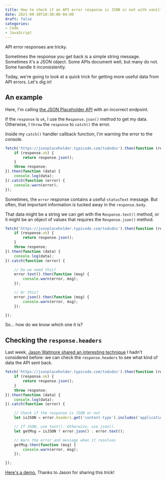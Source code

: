 ```yaml
---
title: How to check if an API error response is JSON or not with vanilla JavaScript
date: 2021-09-30T10:30:00-04:00
draft: false
categories:
- Code
- JavaScript
---
```


API error responses are tricky.

Sometimes the response you get back is a simple string message. Sometimes it's a JSON object. Some APIs document well, but many do not. Some handle it inconsistently.

Today, we're going to look at a quick trick for getting more useful data from API errors. Let's dig in!

## An example

Here, I'm calling [the JSON Placeholder API](https://jsonplaceholder.typicode.com/) with an incorrect endpoint.

If the `response` is `ok`, I use the `Response.json()` method to get my data. Otherwise, I `throw` the `response` to `catch()` the error.

Inside my `catch()` handler callback function, I'm warning the error to the console.

```js
fetch('https://jsonplaceholder.typicode.com/tododos').then(function (response) {
	if (response.ok) {
		return response.json();
	}
	throw response;
}).then(function (data) {
	console.log(data);
}).catch(function (error) {
	console.warn(error);
});
```

Sometimes, the `error` response contains a useful `statusText` message. But often, that important information is tucked away in the `response.body`.

That data might be a string we can get with the `Response.text()` method, or it might be an object of values that requires the `Response.json()` method.

```js
fetch('https://jsonplaceholder.typicode.com/tododos').then(function (response) {
	if (response.ok) {
		return response.json();
	}
	throw response;
}).then(function (data) {
	console.log(data);
}).catch(function (error) {

	// Do we need this?
	error.text().then(function (msg) {
		console.warn(error, msg);
	});

	// Or this?
	error.json().then(function (msg) {
		console.warn(error, msg);
	});

});
````

So... how do we know which one it is?

## Checking the `response.headers`

Last week, [Jason Watmore shared an interesting technique](https://jasonwatmore.com/post/2021/09/22/fetch-vanilla-js-check-if-http-response-is-json-in-javascript) I hadn't considered before: we can check the `response.headers` to see what kind of data the API sent back.

```js
fetch('https://jsonplaceholder.typicode.com/tododos').then(function (response) {
	if (response.ok) {
		return response.json();
	}
	throw response;
}).then(function (data) {
	console.log(data);
}).catch(function (error) {

	// Check if the response is JSON or not
	let isJSON = error.headers.get('content-type').includes('application/json');

	// If JSON, use text(). Otherwise, use json().
	let getMsg = isJSON ? error.json() : error.text();

	// Warn the error and message when it resolves
	getMsg.then(function (msg) {
		console.warn(error, msg);
	});

});
```

[Here's a demo.](https://codepen.io/cferdinandi/pen/ExXMvYd) Thanks to Jason for sharing this trick!